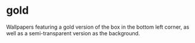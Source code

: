 gold
==================

Wallpapers featuring a gold version of the box in the bottom left corner, as well as a semi-transparent version as the background.